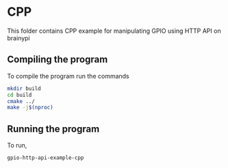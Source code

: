 # CPP 

This folder contains CPP example for manipulating GPIO using 
HTTP API on brainypi 

## Compiling the program

To compile the program run the commands 
```sh
mkdir build 
cd build 
cmake ../ 
make -j$(nproc)
```

## Running the program 

To run, 
```sh
gpio-http-api-example-cpp
```
